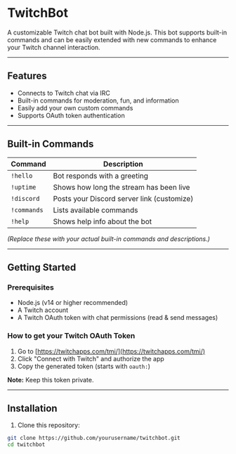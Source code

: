 # TwitchBot

A customizable Twitch chat bot built with Node.js. This bot supports built-in commands and can be easily extended with new commands to enhance your Twitch channel interaction.

---

## Features

- Connects to Twitch chat via IRC
- Built-in commands for moderation, fun, and information
- Easily add your own custom commands
- Supports OAuth token authentication

---

## Built-in Commands

| Command     | Description                          |
|-------------|------------------------------------|
| `!hello`    | Bot responds with a greeting        |
| `!uptime`   | Shows how long the stream has been live |
| `!discord`  | Posts your Discord server link (customize) |
| `!commands` | Lists available commands            |
| `!help`     | Shows help info about the bot       |

*(Replace these with your actual built-in commands and descriptions.)*

---

## Getting Started

### Prerequisites

- Node.js (v14 or higher recommended)
- A Twitch account
- A Twitch OAuth token with chat permissions (read & send messages)

### How to get your Twitch OAuth Token

1. Go to [https://twitchapps.com/tmi/](https://twitchapps.com/tmi/)
2. Click "Connect with Twitch" and authorize the app
3. Copy the generated token (starts with `oauth:`)

**Note:** Keep this token private.

---

## Installation

1. Clone this repository:

```bash
git clone https://github.com/yourusername/twitchbot.git
cd twitchbot
